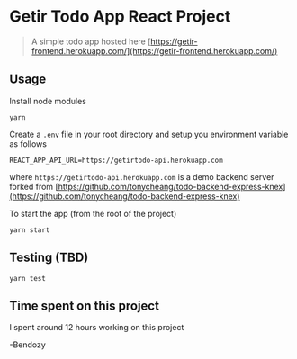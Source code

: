 # Getir Todo App React Project

> A simple todo app hosted here [https://getir-frontend.herokuapp.com/](https://getir-frontend.herokuapp.com/)

## Usage

Install node modules

```
yarn
```

Create a `.env` file in your root directory and setup you environment variable as follows

```
REACT_APP_API_URL=https://getirtodo-api.herokuapp.com
```

where `https://getirtodo-api.herokuapp.com` is a demo backend server forked from [https://github.com/tonycheang/todo-backend-express-knex](https://github.com/tonycheang/todo-backend-express-knex)

To start the app (from the root of the project)

```
yarn start
```

## Testing (TBD)

```
yarn test
```

## Time spent on this project

I spent around 12 hours working on this project

-Bendozy
